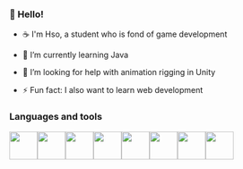 ### 👋 Hello!
* ☕ I'm Hso, a student who is fond of game development
* 🌱 I’m currently learning Java
* 🤔 I’m looking for help with animation rigging in Unity



* ⚡ Fun fact: I also want to learn web development
 
 ### Languages and tools
<img height=50 src="https://cdn.jsdelivr.net/gh/devicons/devicon/icons/python/python-original.svg"/><img height=50 src="https://cdn.jsdelivr.net/gh/devicons/devicon/icons/csharp/csharp-original.svg"/><img height=50 src="https://cdn.jsdelivr.net/gh/devicons/devicon/icons/cplusplus/cplusplus-original.svg" /><img height=50 src="https://cdn.jsdelivr.net/gh/devicons/devicon/icons/html5/html5-original.svg" /><img height=50 src="https://cdn.jsdelivr.net/gh/devicons/devicon/icons/unity/unity-plain.svg" /><img height=50 src="https://cdn.jsdelivr.net/gh/devicons/devicon/icons/visualstudio/visualstudio-plain.svg"/><img height=50 src="https://cdn.jsdelivr.net/gh/devicons/devicon/icons/github/github-original.svg"/><img height=50 src="https://cdn.jsdelivr.net/gh/devicons/devicon/icons/atom/atom-original.svg"/>

<!--
**hsohsbfdev/hsohsbfdev** is a ✨ _special_ ✨ repository because its `README.md` (this file) appears on your GitHub profile.

Here are some ideas to get you started:

- 🔭 I’m currently working on ...
- 🌱 I’m currently learning🌱 I’m currently learning ...
- 👯 I’m looking to coon ...
- 🤔 I’m looking for help with ...
- 💬 Ask me about ...
- 📫 How to reach me: ...
- 😄 Pronouns: ...
- ⚡ Fun fact: ...
-->
